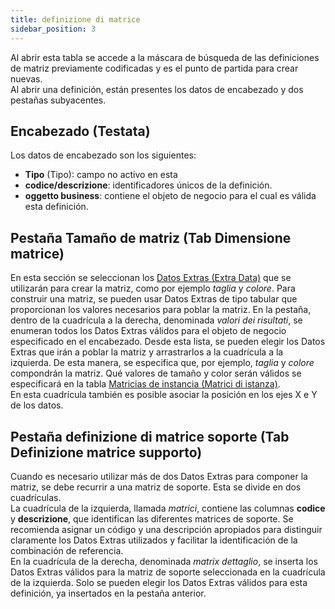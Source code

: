 ```yaml
---
title: definizione di matrice
sidebar_position: 3
---
```


Al abrir esta tabla se accede a la máscara de búsqueda de las definiciones de matriz previamente codificadas y es el punto de partida para crear nuevas.  
Al abrir una definición, están presentes los datos de encabezado y dos pestañas subyacentes.  

## Encabezado (Testata)

Los datos de encabezado son los siguientes:  
- **Tipo** (Tipo): campo no activo en esta  
- **codice/descrizione**: identificadores únicos de la definición.  
- **oggetto business**: contiene el objeto de negocio para el cual es válida esta definición.  

## Pestaña Tamaño de matriz (Tab Dimensione matrice)

En esta sección se seleccionan los [Datos Extras (Extra Data)](/docs/configurations/utility/extra-data/extradata/search-extradata) que se utilizarán para crear la matriz, como por ejemplo *taglia* y *colore*. Para construir una matriz, se pueden usar Datos Extras de tipo tabular que proporcionan los valores necesarios para poblar la matriz. En la pestaña, dentro de la cuadrícula a la derecha, denominada *valori dei risultati*, se enumeran todos los Datos Extras válidos para el objeto de negocio especificado en el encabezado. Desde esta lista, se pueden elegir los Datos Extras que irán a poblar la matriz y arrastrarlos a la cuadrícula a la izquierda. De esta manera, se especifica que, por ejemplo, *taglia* y *colore* compondrán la matriz. Qué valores de tamaño y color serán válidos se especificará en la tabla [Matricias de instancia (Matrici di istanza)](/docs/configurations/tables/CPQ/instance-matrices).  
En esta cuadrícula también es posible asociar la posición en los ejes X e Y de los datos.

## Pestaña definizione di matrice soporte (Tab Definizione matrice supporto)

Cuando es necesario utilizar más de dos Datos Extras para componer la matriz, se debe recurrir a una matriz de soporte. Esta se divide en dos cuadrículas.  
La cuadrícula de la izquierda, llamada *matrici*, contiene las columnas **codice** y **descrizione**, que identifican las diferentes matrices de soporte. Se recomienda asignar un código y una descripción apropiados para distinguir claramente los Datos Extras utilizados y facilitar la identificación de la combinación de referencia.  
En la cuadrícula de la derecha, denominada *matrix dettaglio*, se inserta los Datos Extras válidos para la matriz de soporte seleccionada en la cuadrícula de la izquierda. Solo se pueden elegir los Datos Extras válidos para esta definición, ya insertados en la pestaña anterior.